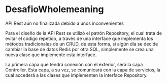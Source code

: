 # DesafioWholemeaning

API Rest aún no finalizada debido a unos inconvenientes

Para el diseño de la API Rest se utilizó el patrón Repository, el cual trata de evitar el código
repetido, a través de una interface que implementa los métodos tradicionales de un CRUD, de esta
forma, si algún día se decide cambiar la base de datos Redis por otra SQL, simplemente se crea
una nueva clase que implemente esta interface.

La primera capa que tendrá conexión con el exterior, será la capa Controller. Esta capa, a su vez,
se comunicará con la capa de servicios, la cual accederá a las clases que implementen la interface
Repository.